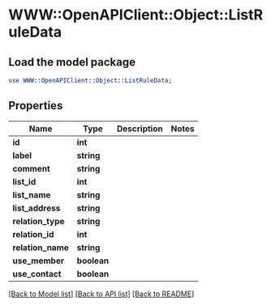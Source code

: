 # WWW::OpenAPIClient::Object::ListRuleData

## Load the model package
```perl
use WWW::OpenAPIClient::Object::ListRuleData;
```

## Properties
Name | Type | Description | Notes
------------ | ------------- | ------------- | -------------
**id** | **int** |  | 
**label** | **string** |  | 
**comment** | **string** |  | 
**list_id** | **int** |  | 
**list_name** | **string** |  | 
**list_address** | **string** |  | 
**relation_type** | **string** |  | 
**relation_id** | **int** |  | 
**relation_name** | **string** |  | 
**use_member** | **boolean** |  | 
**use_contact** | **boolean** |  | 

[[Back to Model list]](../README.md#documentation-for-models) [[Back to API list]](../README.md#documentation-for-api-endpoints) [[Back to README]](../README.md)


